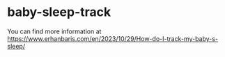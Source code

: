 # baby-sleep-track

You can find more information at https://www.erhanbaris.com/en/2023/10/29/How-do-I-track-my-baby-s-sleep/
